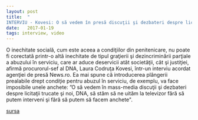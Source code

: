 ```yaml
---
layout: post
title:  "	
INTERVIU - Kovesi: O să vedem în presă discuţii şi dezbateri despre licitaţii trucate şi noi, DNA, să stăm să ne uităm la televizor fără să putem interveni - VIDEO"
date:   2017-01-19
tags: interview, video
---
```

O inechitate socială, cum este aceea a condiţiilor din penitenicare, nu poate fi corectată printr-o altă inechitate de tipul graţierii şi dezincriminării parţiale a abuzului în serviciu, care ar aduce deservicii atât societăţii, cât şi justiţiei, afirmă procurorul-sef al DNA, Laura Codruţa Kovesi, într-un interviu acordat agenţiei de presă News.ro. Ea mai spune că introducerea plângerii prealabile drept condiţie pentru abuzul în serviciu, de exemplu, va face imposibile unele anchete: ”O să vedem în mass-media discuţii şi dezbateri despre licitaţii trucate şi noi, DNA, să stăm să ne uităm la televizor fără să putem interveni şi fără să putem să facem anchete".

[sursa](http://www.news.ro/social/justitie/interviu-kovesi-o-sa-vedem-in-presa-discutii-si-dezbateri-despre-licitatii-trucate-si-noi-dna-sa-stam-sa-ne-uitam-la-televizor-fara-sa-putem-interveni-video-1922403019002017012116556248)

